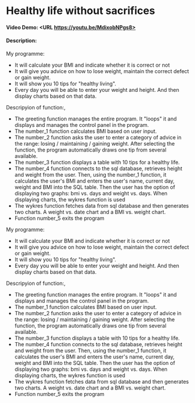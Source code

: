 # Healthy life without sacrifices
#### Video Demo:  <URL https://youtu.be/MdixobNPgs8>
#### Description:
My programme:
- It will calculate your BMI and indicate whether it is correct or not
- It will give you advice on how to lose weight, maintain the correct defect or gain weight.
- It will show you 10 tips for "healthy living".
- Every day you will be able to enter your weight and height. And then display charts based on that data.

Descripyion of function:,
- The greeting function manages the entire program. It "loops" it and displays and manages the control panel in the program.
- The number_1 function calculates BMI based on user input.
- The number_2 function asks the user to enter a category of advice in the range: losing / maintaining / gaining weight. After selecting the function, the program automatically draws one tip from several available.
- The number_3 function displays a table with 10 tips for a healthy life.
- The number_4 function connects to the sql database, retrieves height and weight from the user. Then, using the number_1 function, it calculates the user's BMI and enters the user's name, current day, weight and BMI into the SQL table. Then the user has the option of displaying two graphs: bmi vs. days and weight vs. days. When displaying charts, the wykres function is used
- The wykres function fetches data from sql database and then generates two charts. A weight vs. date chart and a BMI vs. weight chart.
- Function number_5 exits the program

My programme:
- It will calculate your BMI and indicate whether it is correct or not
- It will give you advice on how to lose weight, maintain the correct defect or gain weight.
- It will show you 10 tips for "healthy living".
- Every day you will be able to enter your weight and height. And then display charts based on that data.

Descripyion of function:,
- The greeting function manages the entire program. It "loops" it and displays and manages the control panel in the program.
- The number_1 function calculates BMI based on user input.
- The number_2 function asks the user to enter a category of advice in the range: losing / maintaining / gaining weight. After selecting the function, the program automatically draws one tip from several available.
- The number_3 function displays a table with 10 tips for a healthy life.
- The number_4 function connects to the sql database, retrieves height and weight from the user. Then, using the number_1 function, it calculates the user's BMI and enters the user's name, current day, weight and BMI into the SQL table. Then the user has the option of displaying two graphs: bmi vs. days and weight vs. days. When displaying charts, the wykres function is used
- The wykres function fetches data from sql database and then generates two charts. A weight vs. date chart and a BMI vs. weight chart.
- Function number_5 exits the program
